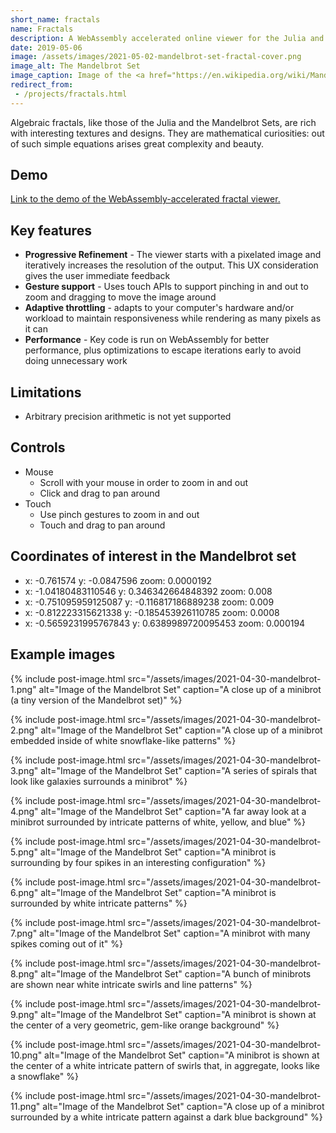 ```yaml
---
short_name: fractals
name: Fractals
description: A WebAssembly accelerated online viewer for the Julia and Mandelbrot Sets
date: 2019-05-06
image: /assets/images/2021-05-02-mandelbrot-set-fractal-cover.png
image_alt: The Mandelbrot Set
image_caption: Image of the <a href="https://en.wikipedia.org/wiki/Mandelbrot_set">Mandelbrot Set</a>
redirect_from:
 - /projects/fractals.html
---
```

Algebraic fractals, like those of the Julia and the Mandelbrot Sets, are rich with interesting textures and designs. They are mathematical curiosities: out of such simple equations arises great complexity and beauty. 

## Demo
[Link to the demo of the WebAssembly-accelerated fractal viewer.](https://gliu20.github.io/fractals/)

## Key features
- **Progressive Refinement** - The viewer starts with a pixelated image and iteratively increases the resolution of the output. This UX consideration gives the user immediate feedback
- **Gesture support** - Uses touch APIs to support pinching in and out to zoom and dragging to move the image around
- **Adaptive throttling** - adapts to your computer's hardware and/or workload to maintain responsiveness while rendering as many pixels as it can
- **Performance** - Key code is run on WebAssembly for better performance, plus optimizations to escape iterations early to avoid doing unnecessary work 

## Limitations
- Arbitrary precision arithmetic is not yet supported 

## Controls
* Mouse
  * Scroll with your mouse in order to zoom in and out
  * Click and drag to pan around
* Touch
  * Use pinch gestures to zoom in and out
  * Touch and drag to pan around

## Coordinates of interest in the Mandelbrot set
 * x: -0.761574           y: -0.0847596         zoom: 0.0000192
 * x: -1.04180483110546   y: 0.346342664848392  zoom: 0.008
 * x: -0.751095959125087  y: -0.116817186889238 zoom: 0.009
 * x: -0.812223315621338  y: -0.185453926110785 zoom: 0.0008
 * x: -0.5659231995767843 y: 0.6389989720095453 zoom: 0.000194

## Example images

<div class="is-flex is-flex-direction-row">
{% include post-image.html 
 src="/assets/images/2021-04-30-mandelbrot-1.png"
 alt="Image of the Mandelbrot Set"
 caption="A close up of a minibrot (a tiny version of the Mandelbrot set)"
%}

{% include post-image.html 
 src="/assets/images/2021-04-30-mandelbrot-2.png"
 alt="Image of the Mandelbrot Set"
 caption="A close up of a minibrot embedded inside of white snowflake-like patterns"
%}

{% include post-image.html 
 src="/assets/images/2021-04-30-mandelbrot-3.png"
 alt="Image of the Mandelbrot Set"
 caption="A series of spirals that look like galaxies surrounds a minibrot"
%}

{% include post-image.html 
 src="/assets/images/2021-04-30-mandelbrot-4.png"
 alt="Image of the Mandelbrot Set"
 caption="A far away look at a minibrot surrounded by intricate patterns of white, yellow, and blue"
%}

{% include post-image.html 
 src="/assets/images/2021-04-30-mandelbrot-5.png"
 alt="Image of the Mandelbrot Set"
 caption="A minibrot is surrounding by four spikes in an interesting configuration"
%}

{% include post-image.html 
 src="/assets/images/2021-04-30-mandelbrot-6.png"
 alt="Image of the Mandelbrot Set"
 caption="A minibrot is surrounded by white intricate patterns"
%}

{% include post-image.html 
 src="/assets/images/2021-04-30-mandelbrot-7.png"
 alt="Image of the Mandelbrot Set"
 caption="A minibrot with many spikes coming out of it"
%}

{% include post-image.html 
 src="/assets/images/2021-04-30-mandelbrot-8.png"
 alt="Image of the Mandelbrot Set"
 caption="A bunch of minibrots are shown near white intricate swirls and line patterns"
%}

{% include post-image.html 
 src="/assets/images/2021-04-30-mandelbrot-9.png"
 alt="Image of the Mandelbrot Set"
 caption="A minibrot is shown at the center of a very geometric, gem-like orange background"
%}

{% include post-image.html 
 src="/assets/images/2021-04-30-mandelbrot-10.png"
 alt="Image of the Mandelbrot Set"
 caption="A minibrot is shown at the center of a white intricate pattern of swirls that, in aggregate, looks like a snowflake"
%}


{% include post-image.html 
 src="/assets/images/2021-04-30-mandelbrot-11.png"
 alt="Image of the Mandelbrot Set"
 caption="A close up of a minibrot surrounded by a white intricate pattern against a dark blue background"
%}
 </div>

